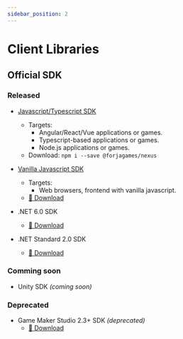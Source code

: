 ```yaml
---
sidebar_position: 2
---
```


# Client Libraries

## Official SDK

### Released
- [Javascript/Typescript SDK](./typescript-sdk/intro)
  - Targets:
    - Angular/React/Vue applications or games.
    - Typescript-based applications or games.
    - Node.js applications or games.
  - Download: `npm i --save @forjagames/nexus`

- [Vanilla Javascript SDK](./javascript-browser-sdk/intro)
  - Targets:
    - Web browsers, frontend with vanilla javascript.
  - [🔗 Download](https://github.com/forjagames/fg-api/tree/main/libs/js-browser)
- .NET 6.0 SDK
  - [🔗 Download](https://github.com/forjagames/fg-api/tree/main/libs/net-standard)
- .NET Standard 2.0 SDK
  - [🔗 Download](https://github.com/forjagames/fg-api/tree/main/libs/net-standard)

### Comming soon
- Unity SDK _(coming soon)_

### Deprecated
- Game Maker Studio 2.3+ SDK _(deprecated)_
  - [🔗 Download](https://github.com/forjagames/fg-api/tree/main/libs/gms2)
